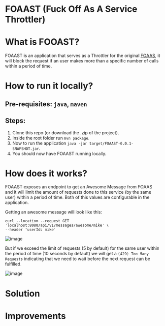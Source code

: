 # FOAAST (Fuck Off As A Service Throttler)

# What is FOOAST?

FOAAST is an application that serves as a Throttler for the original [FOAAS](https://foaas.com/), it will block the request if an user makes more than a specific number of calls within a period of time.

# How to run it locally?

## Pre-requisites: `java`, `maven`

## Steps:
1. Clone this repo (or download the .zip of the project).
2. Inside the root folder run `mvn package`.
3. Now to run the application `java -jar target/FOAAST-0.0.1-SNAPSHOT.jar`.
4. You should now have FOAAST running locally.

# How does it works?

FOAAST exposes an endpoint to get an Awesome Message from FOAAS and it will limit the amount of requests done to this service (by the same user) within a period of time. Both of this values are configurable in the application.

Getting an awesome message will look like this:

```
curl --location --request GET 'localhost:8080/api/v1/messages/awesome/mike' \
--header 'userId: mike'
```

![image](https://user-images.githubusercontent.com/12452766/151676777-f5bc0899-5c87-4c64-839f-6432d860fa77.png)

But if we exceed the limit of requests (5 by default) for the same user within the period of time (10 seconds by default) we will get a `(429) Too Many Requests` indicating that we need to wait before the next request can be fulfilled.

![image](https://user-images.githubusercontent.com/12452766/151676846-1fbc58ec-08cd-46e5-8fdd-ec6bdcb35f0f.png)

# Solution

# Improvements
